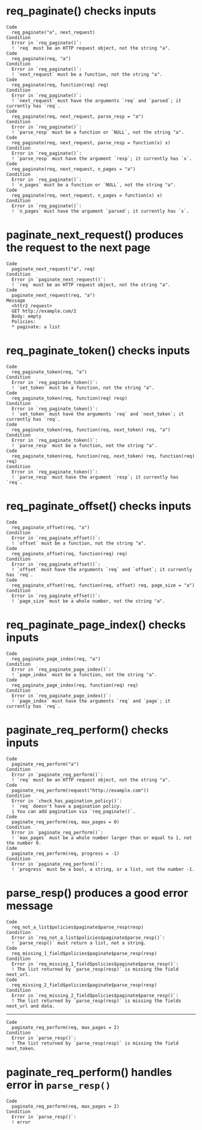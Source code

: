 # req_paginate() checks inputs

    Code
      req_paginate("a", next_request)
    Condition
      Error in `req_paginate()`:
      ! `req` must be an HTTP request object, not the string "a".
    Code
      req_paginate(req, "a")
    Condition
      Error in `req_paginate()`:
      ! `next_request` must be a function, not the string "a".
    Code
      req_paginate(req, function(req) req)
    Condition
      Error in `req_paginate()`:
      ! `next_request` must have the arguments `req` and `parsed`; it currently has `req`.
    Code
      req_paginate(req, next_request, parse_resp = "a")
    Condition
      Error in `req_paginate()`:
      ! `parse_resp` must be a function or `NULL`, not the string "a".
    Code
      req_paginate(req, next_request, parse_resp = function(x) x)
    Condition
      Error in `req_paginate()`:
      ! `parse_resp` must have the argument `resp`; it currently has `x`.
    Code
      req_paginate(req, next_request, n_pages = "a")
    Condition
      Error in `req_paginate()`:
      ! `n_pages` must be a function or `NULL`, not the string "a".
    Code
      req_paginate(req, next_request, n_pages = function(x) x)
    Condition
      Error in `req_paginate()`:
      ! `n_pages` must have the argument `parsed`; it currently has `x`.

# paginate_next_request() produces the request to the next page

    Code
      paginate_next_request("a", req)
    Condition
      Error in `paginate_next_request()`:
      ! `req` must be an HTTP request object, not the string "a".
    Code
      paginate_next_request(req, "a")
    Message
      <httr2_request>
      GET http://example.com/2
      Body: empty
      Policies:
      * paginate: a list

# req_paginate_token() checks inputs

    Code
      req_paginate_token(req, "a")
    Condition
      Error in `req_paginate_token()`:
      ! `set_token` must be a function, not the string "a".
    Code
      req_paginate_token(req, function(req) resp)
    Condition
      Error in `req_paginate_token()`:
      ! `set_token` must have the arguments `req` and `next_token`; it currently has `req`.
    Code
      req_paginate_token(req, function(req, next_token) req, "a")
    Condition
      Error in `req_paginate_token()`:
      ! `parse_resp` must be a function, not the string "a".
    Code
      req_paginate_token(req, function(req, next_token) req, function(req) req)
    Condition
      Error in `req_paginate_token()`:
      ! `parse_resp` must have the argument `resp`; it currently has `req`.

# req_paginate_offset() checks inputs

    Code
      req_paginate_offset(req, "a")
    Condition
      Error in `req_paginate_offset()`:
      ! `offset` must be a function, not the string "a".
    Code
      req_paginate_offset(req, function(req) req)
    Condition
      Error in `req_paginate_offset()`:
      ! `offset` must have the arguments `req` and `offset`; it currently has `req`.
    Code
      req_paginate_offset(req, function(req, offset) req, page_size = "a")
    Condition
      Error in `req_paginate_offset()`:
      ! `page_size` must be a whole number, not the string "a".

# req_paginate_page_index() checks inputs

    Code
      req_paginate_page_index(req, "a")
    Condition
      Error in `req_paginate_page_index()`:
      ! `page_index` must be a function, not the string "a".
    Code
      req_paginate_page_index(req, function(req) req)
    Condition
      Error in `req_paginate_page_index()`:
      ! `page_index` must have the arguments `req` and `page`; it currently has `req`.

# paginate_req_perform() checks inputs

    Code
      paginate_req_perform("a")
    Condition
      Error in `paginate_req_perform()`:
      ! `req` must be an HTTP request object, not the string "a".
    Code
      paginate_req_perform(request("http://example.com"))
    Condition
      Error in `check_has_pagination_policy()`:
      ! `req` doesn't have a pagination policy.
      i You can add pagination via `req_paginate()`.
    Code
      paginate_req_perform(req, max_pages = 0)
    Condition
      Error in `paginate_req_perform()`:
      ! `max_pages` must be a whole number larger than or equal to 1, not the number 0.
    Code
      paginate_req_perform(req, progress = -1)
    Condition
      Error in `paginate_req_perform()`:
      ! `progress` must be a bool, a string, or a list, not the number -1.

# parse_resp() produces a good error message

    Code
      req_not_a_list$policies$paginate$parse_resp(resp)
    Condition
      Error in `req_not_a_list$policies$paginate$parse_resp()`:
      ! `parse_resp()` must return a list, not a string.
    Code
      req_missing_1_field$policies$paginate$parse_resp(resp)
    Condition
      Error in `req_missing_1_field$policies$paginate$parse_resp()`:
      ! The list returned by `parse_resp(resp)` is missing the field next_url.
    Code
      req_missing_2_field$policies$paginate$parse_resp(resp)
    Condition
      Error in `req_missing_2_field$policies$paginate$parse_resp()`:
      ! The list returned by `parse_resp(resp)` is missing the fields next_url and data.

---

    Code
      paginate_req_perform(req, max_pages = 2)
    Condition
      Error in `parse_resp()`:
      ! The list returned by `parse_resp(resp)` is missing the field next_token.

# paginate_req_perform() handles error in `parse_resp()`

    Code
      paginate_req_perform(req, max_pages = 2)
    Condition
      Error in `parse_resp()`:
      ! error

